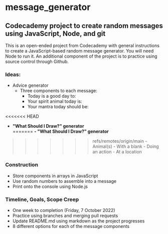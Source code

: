 # message_generator
## Codecademy project to create random messages using JavaScript, Node, and git

This is an open-ended project from Codecademy with general instructions to create a JavaScript-based random message generator. You will need Node to run it. An additional component of the project is to practice using source control through Github. 

### Ideas: 
- Advice generator
    - Three components to each message: 
        - Today is a good day to:
        - Your spirit animal today is: 
        - Your mantra today should be: 

<<<<<<< HEAD
- **"What Should I Draw?" generator**  
=======
**- "What Should I Draw?" generator**
>>>>>>> refs/remotes/origin/main
    - Animal(s)
    - With a blank
    - Doing an action
    - At a location

### Construction
- Store components in arrays in JavaScript
- Use random numbers to assemble into a message
- Print onto the console using Node.js

### Timeline, Goals, Scope Creep
- One week to completion (Friday, 7 October 2022)
- Practice using branches and merging pull requests
- Update README.md using markdown as the project progresses
- 8 different options for each of the message components

